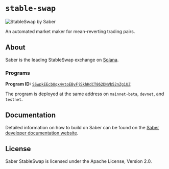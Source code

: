 # `stable-swap`

![StableSwap by Saber](https://raw.githubusercontent.com/saber-hq/stable-swap/master/assets/banner.png)

An automated market maker for mean-reverting trading pairs.

## About

Saber is the leading StableSwap exchange on [Solana](https://solana.com/https://solana.com/).

### Programs

**Program ID:** [`SSwpkEEcbUqx4vtoEByFjSkhKdCT862DNVb52nZg1UZ`](https://explorer.solana.com/address/SSwpkEEcbUqx4vtoEByFjSkhKdCT862DNVb52nZg1UZ)

The program is deployed at the same address on `mainnet-beta`, `devnet`, and `testnet`.

## Documentation

Detailed information on how to build on Saber can be found on the [Saber developer documentation website](https://docs.saber.so/docs/developing/overview).

## License

Saber StableSwap is licensed under the Apache License, Version 2.0.
